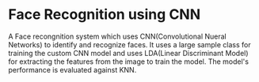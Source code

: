 # Face Recognition using CNN
 A Face recongnition system which uses CNN(Convolutional Nueral Networks) to identify and recognize faces. It uses a large sample class for training the custom CNN model and uses LDA(Linear Discriminant Model) for extracting the features from the image to train the model. The model's performance is evaluated against KNN.
